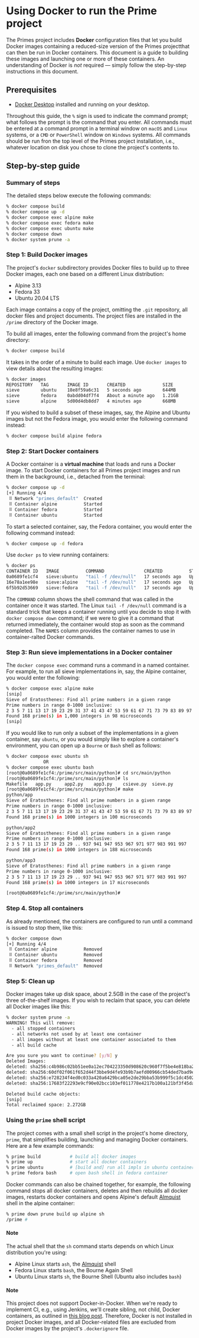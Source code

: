 # Using Docker to run the Prime project

The Primes project includes **Docker** configuration files that let you build Docker images containing a reduced-size version of the Primes projectthat can then be run in Docker containers. This document is a guide to building these images and launching one or more of these containers. An understanding of Docker is *not* required — simply follow the step-by-step instructions in this document.

## Prerequisites

- [Docker Desktop](https://www.docker.com/products/docker-desktop) installed and running on your desktop.

Throughout this guide, the `%` sign is used to indicate the command prompt; what follows the prompt is the command that you enter. All commands must be entered at a command prompt in a terminal window on `macOS` and `Linux` systems, or a `CMD` or `PowerShell` window on `Windows` systems. All commands should be run fron the top level of the Primes project installation, i.e., whatever location on disk you chose to clone the project's contents to.

## Step-by-step guide

### Summary of steps

The detailed steps below execute the following commands:

```bash
% docker compose build
% docker compose up -d
% docker compose exec alpine make
% docker compose exec fedora make
% docker compose exec ubuntu make
% docker compose down
% docker system prune -a
```

### Step 1: Build Docker images

The project's `docker` subdirectory provides Docker files to build up to three Docker images, each one based on a different Linux distribution:

- Alpine 3.13
- Fedora 33
- Ubuntu 20.04 LTS

Each image contains a copy of the project, omitting the `.git` repository, all docker files and project documents. The project files are installed in the `/prime` directory of the Docker image.

To build all images, enter the following command from the project's home directory:

```bash
% docker compose build
```

It takes in the order of a minute to build each image. Use `docker images` to view details about the resulting images:

```bash
% docker images
REPOSITORY   TAG       IMAGE ID       CREATED              SIZE
sieve        ubuntu    18e8f59a6c31   5 seconds ago        644MB
sieve        fedora    0abdd04df7f4   About a minute ago   1.21GB
sieve        alpine    5d00d4db8dd7   4 minutes ago        668MB
```

If you wished to build a subset of these images, say, the Alpine and Ubuntu images but not the Fedora image, you would enter the following command instead:

```bash
% docker compose build alpine fedora
```

### Step 2: Start Docker containers

A Docker container is a **virtual machine** that loads and runs a Docker image. To start Docker containers for all Primes project images and run them in the background, i.e., detached from the terminal:

```bash
% docker compose up -d
[+] Running 4/4
 ⠿ Network "primes_default"  Created                                                              3.8s
 ⠿ Container alpine          Started                                                              3.8s
 ⠿ Container fedora          Started                                                              4.2s
 ⠿ Container ubuntu          Started                                                              3.6s
```

To start a selected container, say, the Fedora container, you would enter the following command instead:

```bash
% docker compose up -d fedora
```

Use `docker ps` to view running containers:

```bash
% docker ps
CONTAINER ID   IMAGE          COMMAND               CREATED          STATUS          PORTS     NAMES
0a0689fe1cf4   sieve:ubuntu   "tail -f /dev/null"   17 seconds ago   Up 15 seconds             ubuntu
16e78a1ee98e   sieve:alpine   "tail -f /dev/null"   17 seconds ago   Up 15 seconds             alpine
6f5b92d53669   sieve:fedora   "tail -f /dev/null"   17 seconds ago   Up 15 seconds             fedora
```

The `COMMAND` column shows the shell command that was called in the container once it was started. The Linux `tail -f /dev/null` command is a standard trick that keeps a container running until you decide to stop it with `docker compose down` command; if we were to give it a command that returned immediately, the container would stop as soon as the command completed. The `NAMES` column provides the container names to use in container-ralted Docker commands. 

### Step 3: Run sieve implementations in a Docker container

The `docker conpose exec` command runs a command in a named container. For example, to run all sieve implementations in, say, the Alpine container, you would enter the following:

```bash
% docker compose exec alpine make
[snip]
Sieve of Eratosthenes: Find all prime numbers in a given range
Prime numbers in range 0-1000 inclusive:
2 3 5 7 11 13 17 19 23 29 31 37 41 43 47 53 59 61 67 71 73 79 83 89 97 101 103 107 109 113 127 131 137 139 149 151 157 163 167 173 179 181 191 193 197 199 211 223 227 229 233 239 241 251 257 263 269 271 277 281 283 293 307 311 313 317 331 337 347 349 353 359 367 373 379 383 389 397 401 409 419 421 431 433 439 443 449 457 461 463 467 479 487 491 499 503 509 521 523 541 547 557 563 569 571 577 587 593 599 601 607 613 617 619 631 641 643 647 653 659 661 673 677 683 691 701 709 719 727 733 739 743 751 757 761 769 773 787 797 809 811 821 823 827 829 839 853 857 859 863 877 881 883 887 907 911 919 929 937 941 947 953 967 971 977 983 991 997 
Found 168 prime(s) in 1,000 integers in 98 microseconds
[snip]
```

If you would like to run only a subset of the implementations in a given container, say `ubuntu`, or you would simply like to explore a container's environment, you can open up a `Bourne` or `Bash` shell as follows:

```bash
% docker compose exec ubuntu sh
              OR
% docker compose exec ubuntu bash
[root@0a0689fe1cf4:/prime/src/main/python]# cd src/main/python
[root@0a0689fe1cf4:/prime/src/main/python]# ls
Makefile   app.py     app2.py    app3.py    csieve.py  sieve.py
[root@0a0689fe1cf4:/prime/src/main/python]# make
python/app
Sieve of Eratosthenes: Find all prime numbers in a given range
Prime numbers in range 0-1000 inclusive:
2 3 5 7 11 13 17 19 23 29 31 37 41 43 47 53 59 61 67 71 73 79 83 89 97 101 103 107 109 113 127 131 137 139 149 151 157 163 167 173 179 181 191 193 197 199 211 223 227 229 233 239 241 251 257 263 269 271 277 281 283 293 307 311 313 317 331 337 347 349 353 359 367 373 379 383 389 397 401 409 419 421 431 433 439 443 449 457 461 463 467 479 487 491 499 503 509 521 523 541 547 557 563 569 571 577 587 593 599 601 607 613 617 619 631 641 643 647 653 659 661 673 677 683 691 701 709 719 727 733 739 743 751 757 761 769 773 787 797 809 811 821 823 827 829 839 853 857 859 863 877 881 883 887 907 911 919 929 937 941 947 953 967 971 977 983 991 997 
Found 168 prime(s) in 1000 integers in 100 microseconds

python/app2
Sieve of Eratosthenes: Find all prime numbers in a given range
Prime numbers in range 0-1000 inclusive:
2 3 5 7 11 13 17 19 23 29 .. 937 941 947 953 967 971 977 983 991 997 
Found 168 prime(s) in 1000 integers in 188 microseconds

python/app3
Sieve of Eratosthenes: Find all prime numbers in a given range
Prime numbers in range 0-1000 inclusive:
2 3 5 7 11 13 17 19 23 29 .. 937 941 947 953 967 971 977 983 991 997 
Found 168 prime(s) in 1000 integers in 17 microseconds

[root@0a0689fe1cf4:/prime/src/main/python]# 
```

### Step 4. Stop all containers

As already mentioned, the containers are configured to run until a command is issued to stop them, like this:

```bash
% docker compose down  
[+] Running 4/4
 ⠿ Container alpine          Removed                                                             10.3s
 ⠿ Container ubuntu          Removed                                                             10.3s
 ⠿ Container fedora          Removed                                                             10.2s
 ⠿ Network "primes_default"  Removed                                                              2.8s
```

### Step 5: Clean up

Docker images take up disk space, about 2.5GB in the case of the project's three of-the-shelf images. If you wish to reclaim that space, you can delete all  Docker images like this:

```bash
% docker system prune -a
WARNING! This will remove:
  - all stopped containers
  - all networks not used by at least one container
  - all images without at least one container associated to them
  - all build cache

Are you sure you want to continue? [y/N] y
Deleted Images:
deleted: sha256:c4b986c02bb51ee0a12ec704223350d908620c960f7f5be4e818ba21e46c7284
deleted: sha256:60df02f061f652d44f3bbe9d4fe93b9b7aefd00966cb54ded7bad9eb9a340f68
deleted: sha256:e728234f4ed0c033a420a6429bca05e2de29bba53b999f5c1dc45024459a0723
deleted: sha256:17683f22293e9cf90e02bcc103ef011778e4217b100a121bf3f45da07ceabf09

Deleted build cache objects:
[snip]
Total reclaimed space: 2.272GB
```

### Using the `prime` shell script

The project comes with a small shell script in the project's home directory, `prime`, that simplifies building, launching and managing Docker containers. Here are a few example commands:

```bash
% prime build           # build all docker images
% prime up              # start all docker containers
% prime ubuntu          # [build and] run all impls in ubuntu container
% prime fedora bash     # open bash shell in fedora container
```

Docker commands can also be chained together, for example, the following command stops all docker containers, deletes and then rebuilds all docker images, restarts docker containers and opens Alpine's default [Almquist](https://en.wikipedia.org/wiki/Almquist_shell) shell in the alpine container:

```bash
% prime down prune build up alpine sh
/prime # 
```
#### Note
The actual shell that the `sh` command starts depends on which Linux distribution you're using:
- Alpine Linux starts `ash`, the [Almquist](https://en.wikipedia.org/wiki/Almquist_shell) shell
- Fedora Linux starts `bash`, the Bourne Again Shell
- Ubuntu Linux starts `sh`, the Bourne Shell (Ubuntu also includes `bash`)

#### Note
This project does not support Docker-in-Docker. When we're ready to implement CI, e.g., using Jenkins, we'll create sibling, not child, Docker containers, as outlined in [this blog post](https://jpetazzo.github.io/2015/09/03/do-not-use-docker-in-docker-for-ci/). Therefore, Docker is not installed in project Docker images, and all Docker-related files are excluded from Docker images by the project's `.dockerignore` file.
